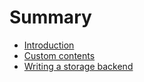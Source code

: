# Summary

- [Introduction](Introduction.md)
- [Custom contents](Contents.md)
- [Writing a storage backend](Backend.md)
